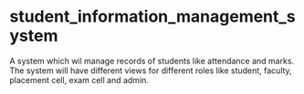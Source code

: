 # student_information_management_system
A system which wil manage records of students like attendance and marks. The system will have different views for different roles like student, faculty, placement cell, exam cell and admin.

